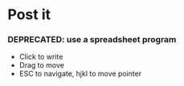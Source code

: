 # Post it

### **DEPRECATED: use a spreadsheet program**

- Click to write
- Drag to move
- ESC to navigate, hjkl to move pointer

